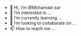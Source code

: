- 👋 Hi, I’m @Mohamad-zar
- 👀 I’m interested in ...
- 🌱 I’m currently learning ...
- 💞️ I’m looking to collaborate on ...
- 📫 How to reach me ...

<!---
Mohamad-zar/Mohamad-zar is a ✨ special ✨ repository because its `README.md` (this file) appears on your GitHub profile.
You can click the Preview link to take a look at your changes.
--->
